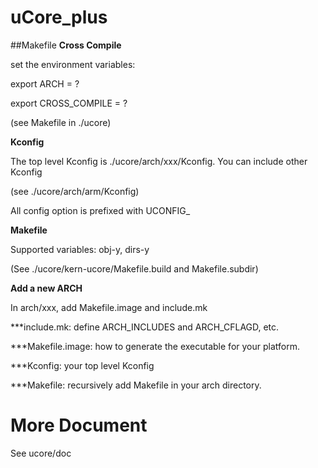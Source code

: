 uCore_plus
==========

##Makefile
**Cross Compile**

set the environment variables:

export ARCH = ?

export CROSS\_COMPILE = ?

(see Makefile in ./ucore)

**Kconfig**

The top level Kconfig is ./ucore/arch/xxx/Kconfig. You can include other Kconfig

  (see ./ucore/arch/arm/Kconfig)

  All config option is prefixed with UCONFIG_

**Makefile**

Supported variables:  obj-y, dirs-y

(See ./ucore/kern-ucore/Makefile.build and Makefile.subdir)

**Add a new ARCH**

In arch/xxx, add Makefile.image and include.mk

***include.mk: define ARCH_INCLUDES and ARCH_CFLAGD, etc.

***Makefile.image: how to generate the executable for your platform.

***Kconfig: your top level Kconfig

***Makefile: recursively add Makefile in your arch directory.

More Document
========
See ucore/doc

